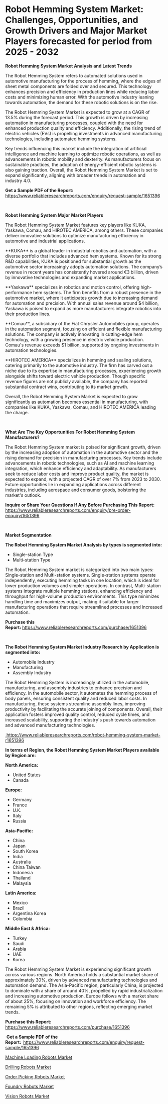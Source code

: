 <p><h1>Robot Hemming System Market: Challenges, Opportunities, and Growth Drivers and Major Market Players forecasted for period from 2025 - 2032</h1></p><p><strong>Robot Hemming System Market Analysis and Latest Trends</strong></p>
<p><p>The Robot Hemming System refers to automated solutions used in automotive manufacturing for the process of hemming, where the edges of sheet metal components are folded over and secured. This technology enhances precision and efficiency in production lines while reducing labor costs and minimizing human error. With the automotive industry leaning towards automation, the demand for these robotic solutions is on the rise.</p><p>The Robot Hemming System Market is expected to grow at a CAGR of 13.5% during the forecast period. This growth is driven by increasing automation in manufacturing processes, coupled with the need for enhanced production quality and efficiency. Additionally, the rising trend of electric vehicles (EVs) is propelling investments in advanced manufacturing technologies, including automated hemming systems. </p><p>Key trends influencing this market include the integration of artificial intelligence and machine learning to optimize robotic operations, as well as advancements in robotic mobility and dexterity. As manufacturers focus on sustainable practices, the adoption of energy-efficient robotic systems is also gaining traction. Overall, the Robot Hemming System Market is set to expand significantly, aligning with broader trends in automation and industry 4.0.</p></p>
<p><strong>Get a Sample PDF of the Report:&nbsp;</strong> <a href="https://www.reliableresearchreports.com/enquiry/request-sample/1651396?utm_campaign=2771&utm_medium=2&utm_source=Github&utm_content=ia&utm_term=23032025&utm_id=robot-hemming-system">https://www.reliableresearchreports.com/enquiry/request-sample/1651396</a></p>
<p>&nbsp;</p>
<p><strong>Robot Hemming System Major Market Players</strong></p>
<p><p>The Robot Hemming System Market features key players like KUKA, Yaskawa, Comau, and HIROTEC AMERICA, among others. These companies deliver innovative solutions to optimize manufacturing efficiency in automotive and industrial applications.</p><p>**KUKA** is a global leader in industrial robotics and automation, with a diverse portfolio that includes advanced hem systems. Known for its strong R&D capabilities, KUKA is positioned for substantial growth as the automotive sector increasingly adopts automation solutions. The company’s revenue in recent years has consistently hovered around €3 billion, driven by innovative technologies and expanding market applications.</p><p>**Yaskawa** specializes in robotics and motion control, offering high-performance hem systems. The firm benefits from a robust presence in the automotive market, where it anticipates growth due to increasing demand for automation and precision. With annual sales revenue around $4 billion, Yaskawa is poised to expand as more manufacturers integrate robotics into their production lines.</p><p>**Comau**, a subsidiary of the Fiat Chrysler Automobiles group, operates in the automation segment, focusing on efficient and flexible manufacturing solutions. The company is actively innovating in cutting-edge hem technology, with a growing presence in electric vehicle production. Comau's revenue exceeds $1 billion, supported by ongoing investments in automation technologies.</p><p>**HIROTEC AMERICA** specializes in hemming and sealing solutions, catering primarily to the automotive industry. The firm has carved out a niche due to its expertise in manufacturing processes, experiencing growth alongside shifts toward electric vehicle production. Though specific revenue figures are not publicly available, the company has reported substantial contract wins, contributing to its market growth.</p><p>Overall, the Robot Hemming System Market is expected to grow significantly as automation becomes essential in manufacturing, with companies like KUKA, Yaskawa, Comau, and HIROTEC AMERICA leading the charge.</p></p>
<p>&nbsp;</p>
<p><strong>What Are The Key Opportunities For Robot Hemming System Manufacturers?</strong></p>
<p><p>The Robot Hemming System market is poised for significant growth, driven by the increasing adoption of automation in the automotive sector and the rising demand for precision in manufacturing processes. Key trends include advancements in robotic technologies, such as AI and machine learning integration, which enhance efficiency and adaptability. As manufacturers seek to reduce labor costs and improve product quality, the market is expected to expand, with a projected CAGR of over 7% from 2023 to 2030. Future opportunities lie in expanding applications across different industries, including aerospace and consumer goods, bolstering the market's outlook.</p></p>
<p><strong>Inquire or Share Your Questions If Any Before Purchasing This Report:</strong> <a href="https://www.reliableresearchreports.com/enquiry/pre-order-enquiry/1651396?utm_campaign=2771&utm_medium=2&utm_source=Github&utm_content=ia&utm_term=23032025&utm_id=robot-hemming-system">https://www.reliableresearchreports.com/enquiry/pre-order-enquiry/1651396</a></p>
<p>&nbsp;</p>
<p><strong>Market Segmentation</strong></p>
<p><strong>The Robot Hemming System Market Analysis by types is segmented into:</strong></p>
<p><ul><li>Single-station Type</li><li>Multi-station Type</li></ul></p>
<p><p>The Robot Hemming System market is categorized into two main types: Single-station and Multi-station systems. Single-station systems operate independently, executing hemming tasks in one location, which is ideal for lower production volumes and simpler operations. In contrast, Multi-station systems integrate multiple hemming stations, enhancing efficiency and throughput for high-volume production environments. This type minimizes handling time and maximizes output, making it suitable for larger manufacturing operations that require streamlined processes and increased automation.</p></p>
<p><strong>Purchase this Report:&nbsp;</strong><a href="https://www.reliableresearchreports.com/purchase/1651396?utm_campaign=2771&utm_medium=2&utm_source=Github&utm_content=ia&utm_term=23032025&utm_id=robot-hemming-system">https://www.reliableresearchreports.com/purchase/1651396</a></p>
<p>&nbsp;</p>
<p><strong>The Robot Hemming System Market Industry Research by Application is segmented into:</strong></p>
<p><ul><li>Automobile Industry</li><li>Manufacturing</li><li>Assembly Industry</li></ul></p>
<p><p>The Robot Hemming System is increasingly utilized in the automobile, manufacturing, and assembly industries to enhance precision and efficiency. In the automobile sector, it automates the hemming process of body panels, ensuring consistent quality and reduced labor costs. In manufacturing, these systems streamline assembly lines, improving productivity by facilitating the accurate joining of components. Overall, their application fosters improved quality control, reduced cycle times, and increased scalability, supporting the industry's push towards automation and advanced manufacturing technologies.</p></p>
<p><a href="https://www.reliableresearchreports.com/robot-hemming-system-market-r1651396?utm_campaign=2771&utm_medium=2&utm_source=Github&utm_content=ia&utm_term=23032025&utm_id=robot-hemming-system">&nbsp;https://www.reliableresearchreports.com/robot-hemming-system-market-r1651396</a></p>
<p><strong>In terms of Region, the Robot Hemming System Market Players available by Region are:</strong></p>
<p>
    <p> <strong> North America: </strong>
        <ul>
            <li>United States</li>
            <li>Canada</li>
        </ul>
        </p> 
    <p> <strong> Europe: </strong>
        <ul>
            <li>Germany</li>
            <li>France</li>
            <li>U.K.</li>
            <li>Italy</li>
            <li>Russia</li>
        </ul>
        </p> 
    <p> <strong> Asia-Pacific: </strong>
        <ul>
            <li>China</li>
            <li>Japan</li>
            <li>South Korea</li>
            <li>India</li>
            <li>Australia</li>
            <li>China Taiwan</li>
            <li>Indonesia</li>
            <li>Thailand</li>
            <li>Malaysia</li>
        </ul>
        </p> 
    <p> <strong> Latin America: </strong>
        <ul>
            <li>Mexico</li>
            <li>Brazil</li>
            <li>Argentina Korea</li>
            <li>Colombia</li>
        </ul>
        </p> 
    <p> <strong> Middle East & Africa: </strong>
        <ul>
            <li>Turkey</li>
            <li>Saudi</li>
            <li>Arabia</li>
            <li>UAE</li>
            <li>Korea</li>
        </ul>
    </p>
    </p>
<p><p>The Robot Hemming System Market is experiencing significant growth across various regions. North America holds a substantial market share of approximately 30%, driven by advanced manufacturing technologies and automation demand. The Asia-Pacific region, particularly China, is projected to dominate with a share of around 40%, propelled by rapid industrialization and increasing automotive production. Europe follows with a market share of about 25%, focusing on innovation and workforce efficiency. The remaining 5% is attributed to other regions, reflecting emerging market trends.</p></p>
<p><strong>Purchase this Report: </strong><a href="https://www.reliableresearchreports.com/purchase/1651396?utm_campaign=2771&utm_medium=2&utm_source=Github&utm_content=ia&utm_term=23032025&utm_id=robot-hemming-system">https://www.reliableresearchreports.com/purchase/1651396</a></p>
<p>&nbsp;<strong>Get a Sample PDF of the Report:&nbsp;&nbsp;</strong><a href="https://www.reliableresearchreports.com/enquiry/request-sample/1651396?utm_campaign=2771&utm_medium=2&utm_source=Github&utm_content=ia&utm_term=23032025&utm_id=robot-hemming-system">https://www.reliableresearchreports.com/enquiry/request-sample/1651396</a></p>
<p><strong></strong></p>
<p><p><a href="https://www.linkedin.com/pulse/projected-growth-machine-loading-robots-market-size-scope-6tepf?utm_campaign=2771&utm_medium=2&utm_source=Github&utm_content=ia&utm_term=23032025&utm_id=robot-hemming-system">Machine Loading Robots Market</a></p><p><a href="https://www.linkedin.com/pulse/drilling-robots-market-size-competitive-differentiation-xtraf?utm_campaign=2771&utm_medium=2&utm_source=Github&utm_content=ia&utm_term=23032025&utm_id=robot-hemming-system">Drilling Robots Market</a></p><p><a href="https://www.linkedin.com/pulse/order-picking-robots-market-deployment-global-opportunities-uuhlf?utm_campaign=2771&utm_medium=2&utm_source=Github&utm_content=ia&utm_term=23032025&utm_id=robot-hemming-system">Order Picking Robots Market</a></p><p><a href="https://www.linkedin.com/pulse/global-foundry-robots-market-size-2025-2032-technology-3gznf?utm_campaign=2771&utm_medium=2&utm_source=Github&utm_content=ia&utm_term=23032025&utm_id=robot-hemming-system">Foundry Robots Market</a></p><p><a href="https://www.linkedin.com/pulse/revenue-insights-vision-robots-market-projected-48-cagr-gd4lf?utm_campaign=2771&utm_medium=2&utm_source=Github&utm_content=ia&utm_term=23032025&utm_id=robot-hemming-system">Vision Robots Market</a></p></p>